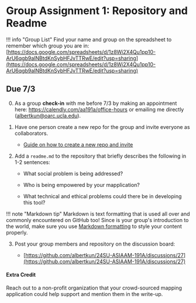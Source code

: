 # Group Assignment 1: Repository and Readme

!!! info "Group List"
    Find your name and group on the spreadsheet to remember which group you are in: [https://docs.google.com/spreadsheets/d/1z8Wi2X4Qu1pp10-ArU6qgb9aINBtdKnSybHFJvTTRwE/edit?usp=sharing](https://docs.google.com/spreadsheets/d/1z8Wi2X4Qu1pp10-ArU6qgb9aINBtdKnSybHFJvTTRwE/edit?usp=sharing)

## Due 7/3

0. As a group **check-in** with me before 7/3 by making an appointment here: https://calendly.com/aa191a/office-hours or emailing me directly (albertkun@oarc.ucla.edu). 

1. Have one person create a new repo for the group and invite everyone as collaborators.
   
   - [Guide on how to create a new repo and invite](../../help/git_creating.md)

2. Add a `readme.md` to the repository that briefly describes the following in 1-2 sentences:

   - What social problem is being addressed?

   - Who is being empowered by your mapplication?

   - What technical and ethical problems could there be in developing this tool?

!!! note "Markdown tip"
    Markdown is text formatting that is used all over and commonly encountered on GitHub too! Since is your group's introduction to the world, make sure you use [Markdown formatting](https://help.github.com/features/mastering-markdown/) to style your content properly.  

3. Post your group members and repository on the discussion board:

    - [https://github.com/albertkun/24SU-ASIAAM-191A/discussions/27](https://github.com/albertkun/24SU-ASIAAM-191A/discussions/27)



#### **Extra Credit**

Reach out to a non-profit organization that your crowd-sourced mapping application could help support and mention them in the write-up.
